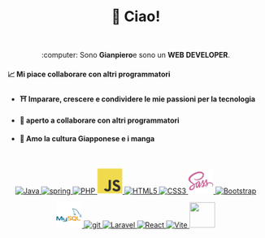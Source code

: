 <h1 align="center">👋 Ciao!</h1>

<br/>

<p align="center">:computer: Sono <strong>Gianpiero</strong>e sono un <strong>WEB DEVELOPER</strong>.</p>

<h4> </h4>
<h4> 📈 Mi piace collaborare con altri programmatori</h4>
<ul>
	<li>
		<h4> ⛩️ Imparare, crescere e condividere le mie passioni per la tecnologia</h4>
	</li>
	<li>
		<h4> 🤝 aperto a collaborare con altri programmatori</h4>
	</li>
	<li>
		<h4> 🍜 Amo la cultura Giapponese e i manga</h4>
	</li>
</ul>

<br/>

<p align="center">
	<a href="https://www.oracle.com/java/" target="_blank" rel="noreferrer">
		<img src="https://raw.githubusercontent.com/danielcranney/readme-generator/main/public/icons/skills/java-colored.svg" width="36" height="36" alt="Java" />
	</a>
	<a href="https://cdn.worldvectorlogo.com/logos/spring-3.svg" target="_blank" rel="noreferrer">
		<img src="https://raw.githubusercontent.com/danielcranney/readme-generator/main/public/icons/skills/java-colored.svg](https://cdn.worldvectorlogo.com/logos/spring-3.svg" width="36" height="36" alt="spring" />
	</a>
	<a href="https://www.php.net/" target="_blank" rel="noreferrer">
		<img src="https://raw.githubusercontent.com/danielcranney/readme-generator/main/public/icons/skills/php-colored.svg" width="50" height="50" alt="PHP" />
	</a>
	<a href="https://developer.mozilla.org/en-US/docs/Web/JavaScript" > 
		<img src="https://raw.githubusercontent.com/devicons/devicon/master/icons/javascript/javascript-original.svg" alt="javascript" width="50" height="50"/>
	</a>
	<a href="https://developer.mozilla.org/en-US/docs/Glossary/HTML5" target="_blank" rel="noreferrer">
		<img src="https://raw.githubusercontent.com/danielcranney/readme-generator/main/public/icons/skills/html5-colored.svg" width="50" height="50" alt="HTML5" />
	</a>
	<a href="https://www.w3.org/TR/CSS/#css" target="_blank" rel="noreferrer">
		<img src="https://raw.githubusercontent.com/danielcranney/readme-generator/main/public/icons/skills/css3-colored.svg" width="50" height="50" alt="CSS3" />
	</a>
	<a href="https://sass-lang.com" > 
		<img src="https://raw.githubusercontent.com/devicons/devicon/master/icons/sass/sass-original.svg" alt="sass" width="50" height="50"/> 
	</a>
	<a href="https://getbootstrap.com/" target="_blank" rel="noreferrer">
		<img src="https://raw.githubusercontent.com/danielcranney/readme-generator/main/public/icons/skills/bootstrap-colored.svg" width="50" height="50" alt="Bootstrap" />
	</a>

</p>

<p align="center">
	<a href="https://www.mysql.com/" target="_blank" rel="noreferrer"> 
		<img src="https://raw.githubusercontent.com/devicons/devicon/master/icons/mysql/mysql-original-wordmark.svg" alt="mysql" width="50" height="50"/> 
	</a>
	<a href="https://git-scm.com/" > 
		<img src="https://www.vectorlogo.zone/logos/git-scm/git-scm-icon.svg" alt="git" width="50" height="50"/>
	</a>
	<a href="https://laravel.com/" target="_blank" rel="noreferrer">
		<img src="https://raw.githubusercontent.com/danielcranney/readme-generator/main/public/icons/skills/laravel-colored.svg" width="50" height="50" alt="Laravel" />
	</a>
	<a href="https://it.legacy.reactjs.org/" target="_blank" rel="noreferrer">
		<img src="https://upload.wikimedia.org/wikipedia/commons/a/a7/React-icon.svg" width="50" height="50" alt="React" />
	</a>
	<a href="https://vitejs.dev/" target="_blank" rel="noreferrer">
		<img src="https://raw.githubusercontent.com/danielcranney/readme-generator/main/public/icons/skills/vite-colored.svg" width="50" height="50" alt="Vite" />
	</a>
	<a href="https://code.visualstudio.com/" > 
		<img src="https://i.ibb.co/vBw3R3Q/Visual-Studio-Code.png" width="50" height="50"/>
	</a> 
</p>

<!--
- 🔭 I’m currently working on ...
- 🌱 I’m currently learning ...
- 👯 I’m looking to collaborate on ...
- 🤔 I’m looking for help with ...
- 💬 Ask me about ...
- 📫 How to reach me: ...
- 😄 Pronouns: ...
- ⚡ Fun fact: ...
-->
